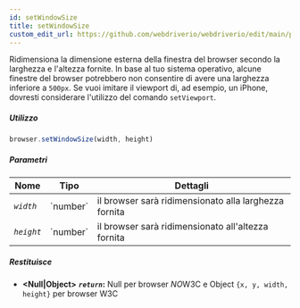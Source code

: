 ```yaml
---
id: setWindowSize
title: setWindowSize
custom_edit_url: https://github.com/webdriverio/webdriverio/edit/main/packages/webdriverio/src/commands/browser/setWindowSize.ts
---
```


Ridimensiona la dimensione esterna della finestra del browser secondo la larghezza e l'altezza fornite. In base al tuo sistema operativo, alcune finestre del browser potrebbero non consentire di avere una larghezza inferiore a `500px`. Se vuoi imitare il viewport di, ad esempio, un iPhone, dovresti considerare l'utilizzo del comando `setViewport`.

##### Utilizzo

```js
browser.setWindowSize(width, height)
```

##### Parametri

<table>
  <thead>
    <tr>
      <th>Nome</th><th>Tipo</th><th>Dettagli</th>
    </tr>
  </thead>
  <tbody>
    <tr>
      <td><code><var>width</var></code></td>
      <td>`number`</td>
      <td>il browser sarà ridimensionato alla larghezza fornita</td>
    </tr>
    <tr>
      <td><code><var>height</var></code></td>
      <td>`number`</td>
      <td>il browser sarà ridimensionato all'altezza fornita</td>
    </tr>
  </tbody>
</table>

##### Restituisce

- **&lt;Null|Object&gt;**
            **<code><var>return</var></code>:**  Null per browser *NO*W3C e Object `{x, y, width, height}` per browser W3C